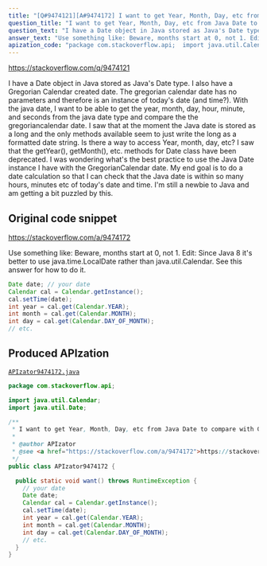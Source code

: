 ```yaml
---
title: "[Q#9474121][A#9474172] I want to get Year, Month, Day, etc from Java Date to compare with Gregorian Calendar date in Java. Is this possible?"
question_title: "I want to get Year, Month, Day, etc from Java Date to compare with Gregorian Calendar date in Java. Is this possible?"
question_text: "I have a Date object in Java stored as Java's Date type. I also have a Gregorian Calendar created date. The gregorian calendar date has no parameters and therefore is an instance of today's date (and time?). With the java date, I want to be able to get the year, month, day, hour, minute, and seconds from the java date type and compare the the gregoriancalendar date. I saw that at the moment the Java date is stored as a long and the only methods available seem to just write the long as a formatted date string. Is there a way to access Year, month, day, etc? I saw that the getYear(), getMonth(), etc. methods for Date class have been deprecated. I was wondering what's the best practice to use the Java Date instance I have with the GregorianCalendar date. My end goal is to do a date calculation so that I can check that the Java date is within so many hours, minutes etc of today's date and time. I'm still a newbie to Java and am getting a bit puzzled by this."
answer_text: "Use something like: Beware, months start at 0, not 1. Edit: Since Java 8 it's better to use java.time.LocalDate rather than java.util.Calendar. See this answer for how to do it."
apization_code: "package com.stackoverflow.api;  import java.util.Calendar; import java.util.Date;  /**  * I want to get Year, Month, Day, etc from Java Date to compare with Gregorian Calendar date in Java. Is this possible?  *  * @author APIzator  * @see <a href=\"https://stackoverflow.com/a/9474172\">https://stackoverflow.com/a/9474172</a>  */ public class APIzator9474172 {    public static void want() throws RuntimeException {     // your date     Date date;     Calendar cal = Calendar.getInstance();     cal.setTime(date);     int year = cal.get(Calendar.YEAR);     int month = cal.get(Calendar.MONTH);     int day = cal.get(Calendar.DAY_OF_MONTH);     // etc.   } }"
---
```


https://stackoverflow.com/q/9474121

I have a Date object in Java stored as Java&#x27;s Date type.
I also have a Gregorian Calendar created date. The gregorian calendar date has no parameters and therefore is an instance of today&#x27;s date (and time?).
With the java date, I want to be able to get the year, month, day, hour, minute, and seconds from the java date type and compare the the gregoriancalendar date.
I saw that at the moment the Java date is stored as a long and the only methods available seem to just write the long as a formatted date string. Is there a way to access Year, month, day, etc?
I saw that the getYear(), getMonth(), etc. methods for Date class have been deprecated. I was wondering what&#x27;s the best practice to use the Java Date instance I have with the GregorianCalendar date.
My end goal is to do a date calculation so that I can check that the Java date is within so many hours, minutes etc of today&#x27;s date and time.
I&#x27;m still a newbie to Java and am getting a bit puzzled by this.



## Original code snippet

https://stackoverflow.com/a/9474172

Use something like:
Beware, months start at 0, not 1.
Edit: Since Java 8 it&#x27;s better to use java.time.LocalDate rather than java.util.Calendar. See this answer for how to do it.

```java
Date date; // your date
Calendar cal = Calendar.getInstance();
cal.setTime(date);
int year = cal.get(Calendar.YEAR);
int month = cal.get(Calendar.MONTH);
int day = cal.get(Calendar.DAY_OF_MONTH);
// etc.
```

## Produced APIzation

[`APIzator9474172.java`](https://github.com/pasqualesalza/apization-temp-data/raw/master/apizations/java/APIzator9474172.java)

```java
package com.stackoverflow.api;

import java.util.Calendar;
import java.util.Date;

/**
 * I want to get Year, Month, Day, etc from Java Date to compare with Gregorian Calendar date in Java. Is this possible?
 *
 * @author APIzator
 * @see <a href="https://stackoverflow.com/a/9474172">https://stackoverflow.com/a/9474172</a>
 */
public class APIzator9474172 {

  public static void want() throws RuntimeException {
    // your date
    Date date;
    Calendar cal = Calendar.getInstance();
    cal.setTime(date);
    int year = cal.get(Calendar.YEAR);
    int month = cal.get(Calendar.MONTH);
    int day = cal.get(Calendar.DAY_OF_MONTH);
    // etc.
  }
}

```